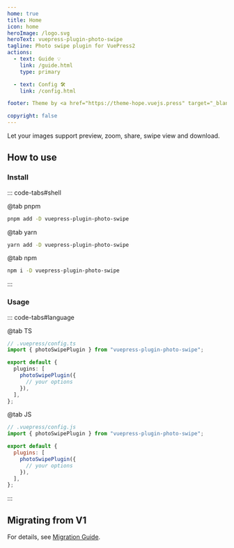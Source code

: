 ```yaml
---
home: true
title: Home
icon: home
heroImage: /logo.svg
heroText: vuepress-plugin-photo-swipe
tagline: Photo swipe plugin for VuePress2
actions:
  - text: Guide 💡
    link: /guide.html
    type: primary

  - text: Config 🛠
    link: /config.html

footer: Theme by <a href="https://theme-hope.vuejs.press" target="_blank">VuePress Theme Hope</a> | MIT Licensed, Copyright © 2019-present Mr.Hope

copyright: false
---
```


Let your images support preview, zoom, share, swipe view and download.

## How to use

### Install

::: code-tabs#shell

@tab pnpm

```bash
pnpm add -D vuepress-plugin-photo-swipe
```

@tab yarn

```bash
yarn add -D vuepress-plugin-photo-swipe
```

@tab npm

```bash
npm i -D vuepress-plugin-photo-swipe
```

:::

### Usage

::: code-tabs#language

@tab TS

```ts
// .vuepress/config.ts
import { photoSwipePlugin } from "vuepress-plugin-photo-swipe";

export default {
  plugins: [
    photoSwipePlugin({
      // your options
    }),
  ],
};
```

@tab JS

```js
// .vuepress/config.js
import { photoSwipePlugin } from "vuepress-plugin-photo-swipe";

export default {
  plugins: [
    photoSwipePlugin({
      // your options
    }),
  ],
};
```

:::

## Migrating from V1

For details, see [Migration Guide](./migration.md).

<NetlifyBadge />

<script setup lang="ts">
import NetlifyBadge from "@NetlifyBadge";
</script>
